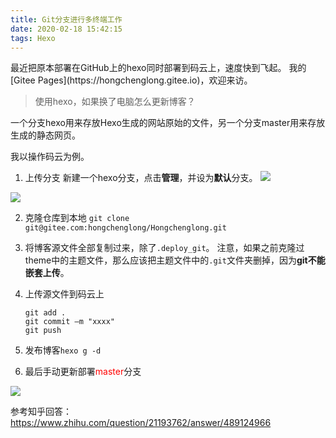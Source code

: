 ```yaml
---
title: Git分支进行多终端工作
date: 2020-02-18 15:42:15
tags: Hexo
---
```

<meta name="referrer" content="no-referrer"/>
最近把原本部署在GitHub上的hexo同时部署到码云上，速度快到飞起。
我的[Gitee Pages](https://hongchenglong.gitee.io)，欢迎来访。

> 使用hexo，如果换了电脑怎么更新博客？

一个分支hexo用来存放Hexo生成的网站原始的文件，另一个分支master用来存放生成的静态网页。
<!-- more -->
我以操作码云为例。

1. 上传分支
新建一个hexo分支，点击**管理**，并设为**默认**分支。
![](https://img2018.cnblogs.com/blog/1677222/202002/1677222-20200218154619708-1227810824.png)

![](https://img2018.cnblogs.com/blog/1677222/202002/1677222-20200218154951236-1568229660.png)




2. 克隆仓库到本地
`git clone git@gitee.com:hongchenglong/Hongchenglong.git`

3. 将博客源文件全部复制过来，除了`.deploy_git`。
注意，如果之前克隆过theme中的主题文件，那么应该把主题文件中的`.git`文件夹删掉，因为**git不能嵌套上传**。


4. 上传源文件到码云上
    ```
    git add .
    git commit –m "xxxx"
    git push 
    ```

5. 发布博客`hexo g -d`

6. 最后手动更新部署<span style="color:red">master</span>分支

![](https://img2018.cnblogs.com/blog/1677222/202002/1677222-20200218161451693-906408523.png)





参考知乎回答：https://www.zhihu.com/question/21193762/answer/489124966
